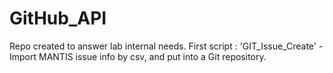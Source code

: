 # GitHub_API
Repo created to answer lab internal needs.
First script : 'GIT_Issue_Create' - Import MANTIS issue info by csv, and put into a Git repository. 
